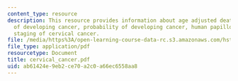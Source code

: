```yaml
---
content_type: resource
description: This resource provides information about age adjusted death rates, probability
  of developing cancer, probability of developing cancer, human papilloma virus, and
  staging of cervical cancer.
file: /media/https%3A/open-learning-course-data-rc.s3.amazonaws.com/hst-071-human-reproductive-biology-fall-2005/ab61424e9eb2ce70a2c0a66ec6558aa8_cervical_cancer.pdf
file_type: application/pdf
resourcetype: Document
title: cervical_cancer.pdf
uid: ab61424e-9eb2-ce70-a2c0-a66ec6558aa8
---
```

